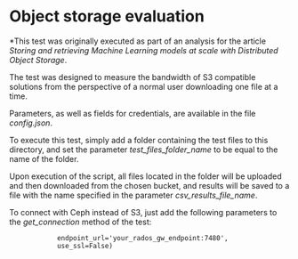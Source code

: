 # Object storage evaluation

*This test was originally executed as part of an analysis for the article *Storing and retrieving Machine Learning models at scale with Distributed Object Storage*.

The test was designed to measure the bandwidth of S3 compatible solutions from the perspective of a normal user downloading one file at a time.

Parameters, as well as fields for credentials, are available in the file *config.json*. 

To execute this test, simply add a folder containing the test files to this directory, and set the parameter *test_files_folder_name* to be equal to the name of the folder. 

Upon execution of the script, all files located in the folder will be uploaded and then downloaded from the chosen bucket, and results will be saved to a file with the name specified in the parameter *csv_results_file_name*.

To connect with Ceph instead of S3, just add the following parameters to the *get_connection* method of the test:

```
            endpoint_url='your_rados_gw_endpoint:7480',
            use_ssl=False)
``````
